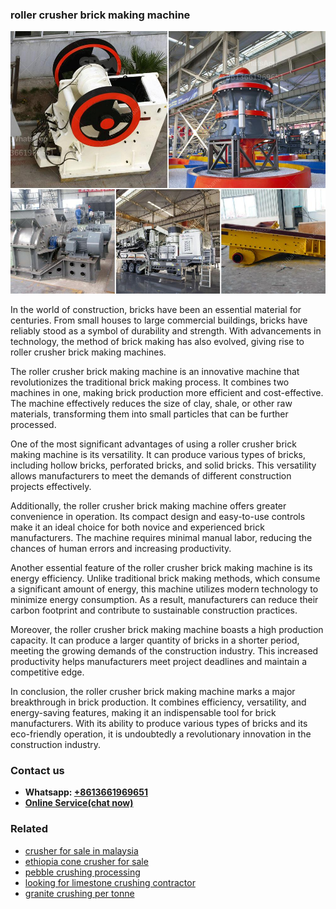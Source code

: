 <h3>roller crusher brick making machine</h3><img src='1708408530.jpg' alt=''><p>In the world of construction, bricks have been an essential material for centuries. From small houses to large commercial buildings, bricks have reliably stood as a symbol of durability and strength. With advancements in technology, the method of brick making has also evolved, giving rise to roller crusher brick making machines.</p><p>The roller crusher brick making machine is an innovative machine that revolutionizes the traditional brick making process. It combines two machines in one, making brick production more efficient and cost-effective. The machine effectively reduces the size of clay, shale, or other raw materials, transforming them into small particles that can be further processed.</p><p>One of the most significant advantages of using a roller crusher brick making machine is its versatility. It can produce various types of bricks, including hollow bricks, perforated bricks, and solid bricks. This versatility allows manufacturers to meet the demands of different construction projects effectively.</p><p>Additionally, the roller crusher brick making machine offers greater convenience in operation. Its compact design and easy-to-use controls make it an ideal choice for both novice and experienced brick manufacturers. The machine requires minimal manual labor, reducing the chances of human errors and increasing productivity.</p><p>Another essential feature of the roller crusher brick making machine is its energy efficiency. Unlike traditional brick making methods, which consume a significant amount of energy, this machine utilizes modern technology to minimize energy consumption. As a result, manufacturers can reduce their carbon footprint and contribute to sustainable construction practices.</p><p>Moreover, the roller crusher brick making machine boasts a high production capacity. It can produce a larger quantity of bricks in a shorter period, meeting the growing demands of the construction industry. This increased productivity helps manufacturers meet project deadlines and maintain a competitive edge.</p><p>In conclusion, the roller crusher brick making machine marks a major breakthrough in brick production. It combines efficiency, versatility, and energy-saving features, making it an indispensable tool for brick manufacturers. With its ability to produce various types of bricks and its eco-friendly operation, it is undoubtedly a revolutionary innovation in the construction industry.</p><h3>Contact us</h3><ul><li><strong>Whatsapp:&nbsp;<a href="https://wa.me/8613661969651">+8613661969651</a></strong></li><li><a href="https://swt.shibang-china.com/?git&amp;zhl&amp;roller crusher brick making machine"><strong>Online Service(chat now)</strong></a></li></ul><h3>Related</h3><ul><li><a href='crusher for sale in malaysia.md'>crusher for sale in malaysia</a></li><li><a href='ethiopia cone crusher for sale.md'>ethiopia cone crusher for sale</a></li><li><a href='pebble crushing processing.md'>pebble crushing processing</a></li><li><a href='looking for limestone crushing contractor.md'>looking for limestone crushing contractor</a></li><li><a href='granite crushing per tonne.md'>granite crushing per tonne</a></li></ul>